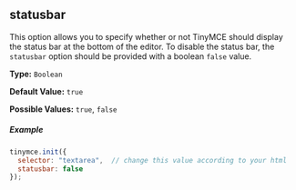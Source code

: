 ## statusbar

This option allows you to specify whether or not TinyMCE should display the status bar at the bottom of the editor. To disable the status bar, the `statusbar` option should be provided with a boolean `false` value.

**Type:** `Boolean`

**Default Value:** `true`

**Possible Values:** `true`, `false`

##### Example

```js
tinymce.init({
  selector: "textarea",  // change this value according to your html
  statusbar: false
});
```
